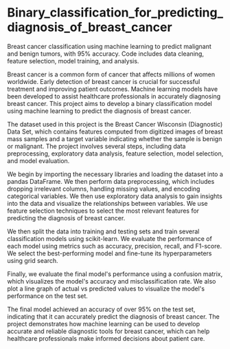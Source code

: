 # Binary_classification_for_predicting_diagnosis_of_breast_cancer
Breast cancer classification using machine learning to predict malignant and benign tumors, with 95% accuracy. Code includes data cleaning, feature selection, model training, and analysis.

Breast cancer is a common form of cancer that affects millions of women worldwide. Early detection of breast cancer is crucial for successful treatment and improving patient outcomes. Machine learning models have been developed to assist healthcare professionals in accurately diagnosing breast cancer. This project aims to develop a binary classification model using machine learning to predict the diagnosis of breast cancer.

The dataset used in this project is the Breast Cancer Wisconsin (Diagnostic) Data Set, which contains features computed from digitized images of breast mass samples and a target variable indicating whether the sample is benign or malignant. The project involves several steps, including data preprocessing, exploratory data analysis, feature selection, model selection, and model evaluation.

We begin by importing the necessary libraries and loading the dataset into a pandas DataFrame. We then perform data preprocessing, which includes dropping irrelevant columns, handling missing values, and encoding categorical variables. We then use exploratory data analysis to gain insights into the data and visualize the relationships between variables. We use feature selection techniques to select the most relevant features for predicting the diagnosis of breast cancer.

We then split the data into training and testing sets and train several classification models using scikit-learn. We evaluate the performance of each model using metrics such as accuracy, precision, recall, and F1-score. We select the best-performing model and fine-tune its hyperparameters using grid search.

Finally, we evaluate the final model's performance using a confusion matrix, which visualizes the model's accuracy and misclassification rate. We also plot a line graph of actual vs predicted values to visualize the model's performance on the test set.

The final model achieved an accuracy of over 95% on the test set, indicating that it can accurately predict the diagnosis of breast cancer. The project demonstrates how machine learning can be used to develop accurate and reliable diagnostic tools for breast cancer, which can help healthcare professionals make informed decisions about patient care.

